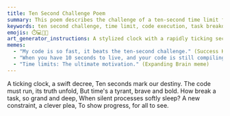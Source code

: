 ```yaml
---
title: Ten Second Challenge Poem
summary: This poem describes the challenge of a ten-second time limit for code execution, highlighting the need to break down complex tasks and find clever solutions to demonstrate progress within tight constraints.
keywords: ten second challenge, time limit, code execution, task breakdown, solutions, progress, constraints, ticking clock, destiny
emojis: ⏱️💻🧩💡
art_generator_instructions: A stylized clock with a rapidly ticking second hand, casting a dramatic shadow over a complex, abstract code execution process. The code is struggling to complete within the ten-second limit. A human hand is seen making a "clever plea" or introducing a "new constraint" that causes the code to break down into smaller, glowing, manageable pieces, and progress is visibly made. The overall feeling should be one of urgency, intellectual challenge, and the satisfaction of overcoming tight constraints.
memes:
  - "My code is so fast, it beats the ten-second challenge." (Success Kid meme)
  - "When you have 10 seconds to live, and your code is still compiling." (Disaster Girl meme)
  - "Time limits: The ultimate motivation." (Expanding Brain meme)
---
```

A ticking clock, a swift decree,
Ten seconds mark our destiny.
The code must run, its truth unfold,
But time's a tyrant, brave and bold.
How break a task, so grand and deep,
When silent processes softly sleep?
A new constraint, a clever plea,
To show progress, for all to see.